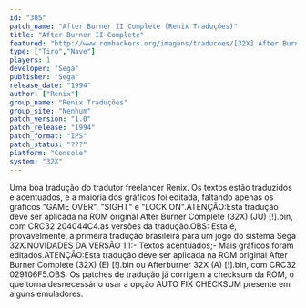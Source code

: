 ```yaml
---
id: "305"
patch_name: "After Burner II Complete (Renix Traduções)"
title: "After Burner II Complete"
featured: "http://www.romhackers.org/imagens/traducoes/[32X] After Burner II Complete - Renix - 1.png"
type: ["Tiro","Nave"]
players: 1
developer: "Sega"
publisher: "Sega"
release_date: "1994"
author: ["Renix"]
group_name: "Renix Traduções"
group_site: "Nenhum"
patch_version: "1.0"
patch_release: "1994"
patch_format: "IPS"
patch_status: "???"
platform: "Console"
system: "32X"
---
```


Uma boa tradução do tradutor freelancer Renix. Os textos estão traduzidos e acentuados, e a maioria dos gráficos foi editada, faltando apenas os gráficos "GAME OVER", "SIGHT" e "LOCK ON".ATENÇÃO:Esta tradução deve ser aplicada na ROM original After Burner Complete (32X) (JU) [!].bin, com CRC32 204044C4.as versões da tradução.OBS: Esta é, provavelmente, a primeira tradução brasileira para um jogo do sistema Sega 32X.NOVIDADES DA VERSÃO 1.1:- Textos acentuados;- Mais gráficos foram editados.ATENÇÃO:Esta tradução deve ser aplicada na ROM original After Burner Complete (32X) (E) [!].bin ou Afterburner 32X (A) [!].bin, com CRC32 029106F5.OBS: Os patches de tradução já corrigem a checksum da ROM, o que torna desnecessário usar a opção AUTO FIX CHECKSUM presente em alguns emuladores.